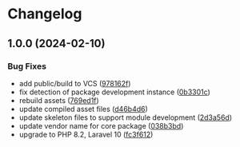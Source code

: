 # Changelog

## 1.0.0 (2024-02-10)


### Bug Fixes

* add public/build to VCS ([978162f](https://github.com/DataLinx/eclipse-skeleton/commit/978162fb8d5fbed93cd68c5abd55ff6769626f68))
* fix detection of package development instance ([0b3301c](https://github.com/DataLinx/eclipse-skeleton/commit/0b3301cbb17c93f0991f668a30b3f8f972de6a22))
* rebuild assets ([769ed1f](https://github.com/DataLinx/eclipse-skeleton/commit/769ed1fea4694cd809c5d35dd784d8ad139c3034))
* update compiled asset files ([d46b4d6](https://github.com/DataLinx/eclipse-skeleton/commit/d46b4d6772e269f3d409b29ecdc70f1fb81555c7))
* update skeleton files to support module development ([2d3a56d](https://github.com/DataLinx/eclipse-skeleton/commit/2d3a56d1bda1bb9fb36db88857dbcbf4b6a8c9e1))
* update vendor name for core package ([038b3bd](https://github.com/DataLinx/eclipse-skeleton/commit/038b3bd293db50296cdf11936954d2aeb9abb290))
* upgrade to PHP 8.2, Laravel 10 ([fc3f612](https://github.com/DataLinx/eclipse-skeleton/commit/fc3f6122567c28e804dc7805314bfc649759d794))
